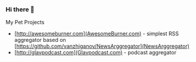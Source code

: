 ### Hi there 👋

My Pet Projects

- [http://awesomeburner.com](AwesomeBurner.com) - simplest RSS aggregator based on [https://github.com/vanzhiganov/NewsArggregator](NewsArggregator)
- [http://glavpodcast.com](Glavpodcast.com) - podcast aggregator

<!--
**vanzhiganov/vanzhiganov** is a ✨ _special_ ✨ repository because its `README.md` (this file) appears on your GitHub profile.

Here are some ideas to get you started:

- 🔭 I’m currently working on ...
- 🌱 I’m currently learning ...
- 👯 I’m looking to collaborate on ...
- 🤔 I’m looking for help with ...
- 💬 Ask me about ...
- 📫 How to reach me: ...
- 😄 Pronouns: ...
- ⚡ Fun fact: ...
-->
